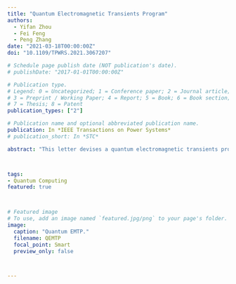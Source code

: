```yaml
---
title: "Quantum Electromagnetic Transients Program"
authors:
  - Yifan Zhou
  - Fei Feng
  - Peng Zhang
date: "2021-03-18T00:00:00Z"
doi: "10.1109/TPWRS.2021.3067207"

# Schedule page publish date (NOT publication's date).
# publishDate: "2017-01-01T00:00:00Z"

# Publication type.
# Legend: 0 = Uncategorized; 1 = Conference paper; 2 = Journal article;
# 3 = Preprint / Working Paper; 4 = Report; 5 = Book; 6 = Book section;
# 7 = Thesis; 8 = Patent
publication_types: ["2"]

# Publication name and optional abbreviated publication name.
publication: In *IEEE Transactions on Power Systems*
# publication_short: In *STC*

abstract: "This letter devises a quantum electromagnetic transients program (QEMTP) which is the first attempt to tackle the computational challenges in solving EMTP through quantum computing. The main contributions lie in: (1) A quantum-enabled EMTP formulation with Dommel's model encoded in quantum states; 2) An HHL-based QEMTP to solve the discrete-time nodal equations; 3) An iteration-based HHL revision for mitigating temporal errors to achieve high accuracy of QEMTP with limited quantum resources. Case studies verify the correctness and efficacy of QEMTP in simulating both fast and slow dynamics."



tags:
- Quantum Computing
featured: true



# Featured image
# To use, add an image named `featured.jpg/png` to your page's folder. 
image:
  caption: "Quantum EMTP."
  filename: QEMTP
  focal_point: Smart
  preview_only: false



---
```



